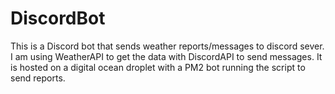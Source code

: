 # DiscordBot
This is a Discord bot that sends weather reports/messages to discord sever. I am using WeatherAPI to get the data with DiscordAPI to send messages. It is hosted on a digital ocean droplet with a PM2 bot running the script to send reports. 
